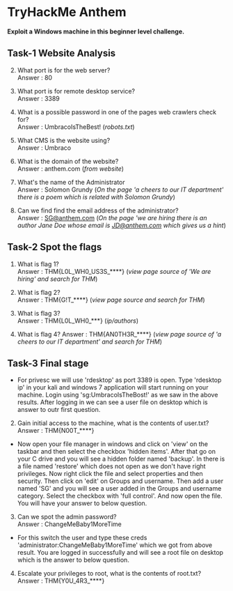 # TryHackMe Anthem
**Exploit a Windows machine in this beginner level challenge.**

## Task-1 Website Analysis

2. What port is for the web server?<br>
Answer : 80

3. What port is for remote desktop service?<br>
Answer : 3389

4. What is a possible password in one of the pages web crawlers check for?<br>
Answer : UmbracoIsTheBest! (*robots.txt*)

5. What CMS is the website using?<br>
Answer : Umbraco

6. What is the domain of the website?<br> 
Answer : anthem.com (*from website*)

7. What's the name of the Administrator<br>
Answer : Solomon Grundy (*On the page 'a cheers to our IT department' there is a poem which is related with Solomon Grundy*)

8. Can we find find the email address of the administrator?<br>
Answer : SG@anthem.com (*On the page 'we are hiring there is an author Jane Doe whose email is JD@anthem.com which gives us a hint*)

## Task-2 Spot the flags

1. What is flag 1?<br>
Answer : THM{L0L_WH0_US3S_****} (*view page source of 'We are hiring' and search for THM*)

2. What is flag 2?<br>
Answer : THM{G!T_****} (*view page source and search for THM*)

3. What is flag 3?<br>
Answer : THM{L0L_WH0_***} (*ip/authors*)

4. What is flag 4?
Answer : THM{AN0TH3R_****} (*view page source of 'a cheers to our IT department' and search for THM*)

## Task-3 Final stage

* For privesc we will use 'rdesktop' as port 3389 is open. Type 'rdesktop ip' in your kali and windows 7 application will start running on your machine. Login using 'sg:UmbracoIsTheBost!' as we saw in the above results. After logging in  we can see a user file on desktop which is answer to outr first question.

2. Gain initial access to the machine, what is the contents of user.txt?<br>
Answer : THM{N00T_****}

* Now open your file manager in windows and click on 'view' on the taskbar and then select the checkbox 'hidden items'. After that go on your C drive and you will see a hidden folder named 'backup'. In there is a file named 'restore' which does not open as we don't have right privileges. Now right click the file and select properties and then security. Then click on 'edit' on Groups and username. Then add a user named 'SG' and you will see a user added in the Groups and username category. Select the checkbox with 'full control'. And now open the file. You will have your answer to below question. 

3. Can we spot the admin password?<br>
Answer : ChangeMeBaby1MoreTime

* For this switch the user and type these creds 'administrator:ChangeMeBaby1MoreTime' which we got from above result. You are logged in successfully and will see a root file on desktop which is the answer to below question.

4. Escalate your privileges to root, what is the contents of root.txt?<br>
Answer : THM{Y0U_4R3_****}
